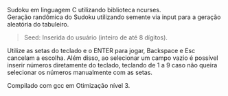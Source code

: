 Sudoku em linguagem C utilizando biblioteca ncurses.<br>
Geração randômica do Sudoku utilizando semente via input para a geração aleatória do tabuleiro.<br> 
> Seed: Inserida do usuário (inteiro de até 8 dígitos).

Utilize as setas do teclado e o ENTER para jogar, Backspace e Esc cancelam a escolha.
Além disso, ao selecionar um campo vazio é possível inserir números diretamente do teclado, teclando de 1 a 9
caso não queira selecionar os números manualmente com as setas.

Compilado com gcc em Otimização nível 3.
